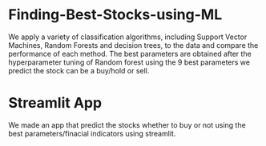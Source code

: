 # Finding-Best-Stocks-using-ML
We apply a variety of classification algorithms, including Support Vector Machines, Random Forests and decision trees, to the data and compare the performance of each method. The best parameters are obtained after the hyperparameter tuning of Random forest using the 9 best parameters we predict the stock can be a buy/hold or sell. 
# Streamlit App
We made an app that predict the stocks whether to buy or not using the best parameters/finacial indicators using streamlit.
